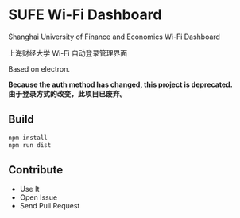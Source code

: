 # SUFE Wi-Fi Dashboard
Shanghai University of Finance and Economics Wi-Fi Dashboard

上海财经大学 Wi-Fi 自动登录管理界面

Based on electron.

**Because the auth method has changed, this project is deprecated.**<br>
**由于登录方式的改变，此项目已废弃。**

## Build

``` bash
npm install
npm run dist
```

## Contribute

* Use It
* Open Issue
* Send Pull Request
